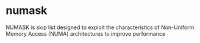 # numask
NUMASK is skip list designed to exploit the characteristics of Non-Uniform Memory Access (NUMA) architectures to improve performance
